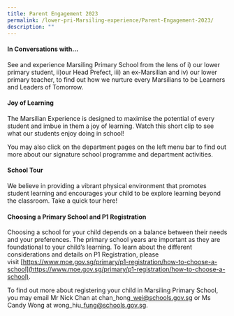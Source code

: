 ```yaml
---
title: Parent Engagement 2023
permalink: /lower-pri-Marsiling-experience/Parent-Engagement-2023/
description: ""
---
```

#### **In Conversations with...**

See and experience Marsiling Primary School from the lens of i) our lower primary student, ii)our Head Prefect, iii) an ex-Marsilian and iv) our lower primary teacher, to find out how we nurture every Marsilians to be Learners and Leaders of Tomorrow.

#### **Joy of Learning**

The Marsilian Experience is designed to maximise the potential of every student and imbue in them a joy of learning. Watch this short clip to see what our students enjoy doing in school!

You may also click on the department pages on the left menu bar to find out more about our signature school programme and department activities.

#### **School Tour**

We believe in providing a vibrant physical environment that promotes student learning and encourages your child to be explore learning beyond the classroom. Take a quick tour here!

#### **Choosing a Primary School and P1 Registration**

Choosing a school for your child depends on a balance between their needs and your preferences. The primary school years are important as they are foundational to your child’s learning. To learn about the different considerations and details on P1 Registration, please visit [https://www.moe.gov.sg/primary/p1-registration/how-to-choose-a-school](https://www.moe.gov.sg/primary/p1-registration/how-to-choose-a-school).

To find out more about registering your child in Marsiling Primary School, you may email Mr Nick Chan at chan\_hong\_wei@schools.gov.sg or Ms Candy Wong at wong\_hiu\_fung@schools.gov.sg.